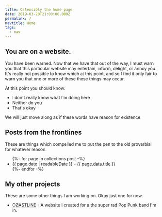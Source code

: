 ```yaml
---
title: Ostensibly the home page
date: 2019-03-20T21:00:00.000Z
permalink: /
navtitle: Home
tags:
  - nav
---
```

## You are on a website.
You have been warned. Now that we have that out of the way, I must warn you that 
this particular website may entertain, inform, delight, or annoy you. It's really
not possible to know which at this point, and so I find it only fair to warn you
that one or more of these these things may occur.

At this point you should know:

* I don't really know what I'm doing here
* Neither do you
* That's okay

We will just move along as if these words have reason for existence.

## Posts from the frontlines

These are things which compelled me to put the pen to the old proverbial for whatever reason.

<ul class="listing">
{%- for page in collections.post -%}
  <li>
    <time datetime="{{ page.date }}">{{ page.date | readableDate }}</time> - 
    <a class="listing" href="{{ page.url | url }}">{{ page.data.title }}</a>
  </li>
{%- endfor -%}
</ul>

## My other projects

These are some other things I am working on. Okay just one for now.

 - [CØASTLINE](https://coastline941.com) - A website I created for a the super rad Pop Punk band I'm in.
